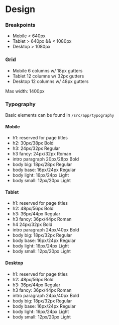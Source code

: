# Design

### Breakpoints

- Mobile < 640px
- Tablet > 640px && < 1080px
- Desktop > 1080px

### Grid

- Mobile 6 columns w/ 18px gutters
- Tablet 12 columns w/ 32px gutters
- Desktop 12 columns w/ 48px gutters

Max width: 1400px

### Typography

Basic elements can be found in `/src/app/typography`

#### Mobile

- h1: reserved for page titles
- h2: 30px/38px Bold
- h3: 24px/32px Regular
- h3 fancy: 24px/32px Roman
- intro paragraph 20px/28px Bold
- body big: 18px/28px Regular
- body base: 16px/24px Regular
- body light: 16px/24px Light
- body small: 12px/20px Light

#### Tablet

- h1: reserved for page titles
- h2: 48px/56px Bold
- h3: 36px/44px Regular
- h3 fancy: 36px/44px Roman
- h4 24px/32px Bold
- intro paragraph 24px/40px Bold
- body big: 18px/32px Regular
- body base: 16px/24px Regular
- body light: 16px/24px Light
- body small: 12px/20px Light

#### Desktop

- h1: reserved for page titles
- h2: 48px/56px Bold
- h3: 36px/44px Regular
- h3 fancy: 36px/44px Roman
- intro paragraph 24px/40px Bold
- body big: 18px/32px Regular
- body base: 16px/24px Regular
- body light: 16px/24px Light
- body small: 12px/20px Light
